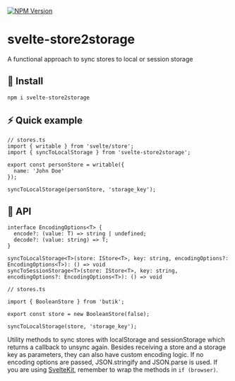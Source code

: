 [![NPM Version](https://img.shields.io/npm/v/svelte-store2storage.svg?style=for-the-badge)](https://www.npmjs.com/package/svelte-store2storage)

# svelte-store2storage

A functional approach to sync stores to local or session storage

## 💾 Install

```bash
npm i svelte-store2storage
```

## ⚡ Quick example

```
// stores.ts
import { writable } from 'svelte/store';
import { syncToLocalStorage } from 'svelte-store2storage';

export const personStore = writable({
  name: 'John Doe'
});

syncToLocalStorage(personStore, 'storage_key');
```

## 🔨 API

```
interface EncodingOptions<T> {
  encode?: (value: T) => string | undefined;
  decode?: (value: string) => T;
}

syncToLocalStorage<T>(store: IStore<T>, key: string, encodingOptions?: EncodingOptions<T>): () => void
syncToSessionStorage<T>(store: IStore<T>, key: string, encodingOptions?: EncodingOptions<T>): () => void
```

```
// stores.ts

import { BooleanStore } from 'butik';

export const store = new BooleanStore(false);

syncToLocalStorage(store, 'storage_key');
```

Utility methods to sync stores with localStorage and sessionStorage which returns a callback to unsync again.
Besides receiving a store and a storage key as parameters, they can also have custom encoding logic.
If no encoding options are passed, JSON.stringify and JSON.parse is used.
If you are using [SvelteKit](https://github.com/sveltejs/kit), remember to wrap the methods in `if (browser)`.
